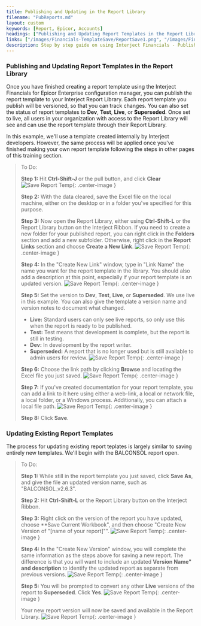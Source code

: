 ```yaml
---
title: Publishing and Updating in the Report Library
filename: "PubReports.md"
layout: custom
keywords: [Report, Epicor, Accounts]
headings: ["Publishing and Updating Report Templates in the Report Library", "Updating Existing Report Templates"]
links: ["/images/Financials-TemplateSave/ReportSave1.png", "/images/Financials-TemplateSave/ReportSave2.png", "/images/Financials-TemplateSave/ReportSave3.png", "/images/Financials-TemplateSave/ReportSave4.png", "/images/Financials-TemplateSave/ReportSave5.png", "/images/Financials-TemplateSave/ReportSave6.png", "/images/Financials-TemplateUpdate/UpdateReport1.png", "/images/Financials-TemplateUpdate/UpdateReport2.png", "/images/Financials-TemplateUpdate/UpdateReport3.png", "/images/Financials-TemplateUpdate/UpdateReport4.png"]
description: Step by step guide on using Interject Financials - Publishing Epicor Enterprise financial report templates.
---
```


### Publishing and Updating Report Templates in the Report Library

Once you have finished creating a report template using the Interject Financials for Epicor Enterprise configuration manager, you can publish the report template to your Interject Report Library. Each report template you publish will be versioned, so that you can track changes. You can also set the status of report templates to **Dev**, **Test**, **Live**, or **Superseded**. Once set to live, all users in your organization with access to the Report Library will see and can use the report template through their Report Library.

In this example, we'll use a template created internally by Interject developers. However, the same process will be applied once you've finished making your own report template following the steps in other pages of this training section.


> To Do:
>
> **Step 1:** Hit **Ctrl-Shift-J** or the pull button, and click **Clear**
> ![Save Report Temp](/images/Financials-TemplateSave/ReportSave1.png){: .center-image }
>
> **Step 2:** With the data cleared, save the Excel file on the local machine, either on the desktop or in a folder you've specified for this purpose.
>
> **Step 3:** Now open the Report Library, either using **Ctrl-Shift-L** or the Report Library button on the Interject Ribbon. If you need to create a new folder for your published report, you can right click in the **Folders** section and add a new subfolder. Otherwise, right click in the **Report Links** section and choose **Create a New Link**.
> ![Save Report Temp](/images/Financials-TemplateSave/ReportSave2.png){: .center-image }
>
> **Step 4:** In the "Create New Link" window, type in "Link Name" the name you want for the report template in the library. You should also add a description at this point, especially if your report template is an updated version.
> ![Save Report Temp](/images/Financials-TemplateSave/ReportSave3.png){: .center-image }
>
> **Step 5:** Set the version to **Dev**, **Test**, **Live**, or **Superseded**. We use live in this example. You can also give the template a version name and version notes to document what changed. 
> - **Live:** Standard users can only see live reports, so only use this when the report is ready to be published.
> - **Test:** Test means that development is complete, but the report is still in testing.
> - **Dev:** In development by the report writer.
> - **Superseded:** A report that is no longer used but is still available to admin users for review.
> ![Save Report Temp](/images/Financials-TemplateSave/ReportSave4.png){: .center-image }
>
> **Step 6:** Choose the link path by clicking **Browse** and locating the Excel file you just saved.
> ![Save Report Temp](/images/Financials-TemplateSave/ReportSave5.png){: .center-image }
>
> **Step 7:** If you've created documentation for your report template, you can add a link to it here using either a web-link, a local or network file, a local folder, or a Windows process. Additionally, you can attach a local file path.
> ![Save Report Temp](/images/Financials-TemplateSave/ReportSave6.png){: .center-image }
>
> **Step 8:** Click **Save**.
>

### Updating Existing Report Templates

The process for updating existing report teplates is largely similar to saving entirely new templates. We'll begin with the BALCONSOL report open.

> To Do:
>
> **Step 1:** While still in the report template you just saved, click **Save As**, and give the file an updated version name, such as "BALCONSOL_v2.6.3".
>
> **Step 2:** Hit **Ctrl-Shift-L** or the Report Library button on the Interject Ribbon.
>
> **Step 3:** Right click on the version of the report you have updated, choose **Save Current Workbook", and then choose "Create New Version of "\[name of your report\]"".
> ![Save Report Temp](/images/Financials-TemplateUpdate/UpdateReport1.png){: .center-image }
>
> **Step 4:** In the "Create New Version" window, you will complete the same information as the steps above for saving a new report. The difference is that you will want to include an updated **Version Name" and description** to identify the updated report as separate from previous versions.
> ![Save Report Temp](/images/Financials-TemplateUpdate/UpdateReport2.png){: .center-image }
>
> **Step 5:** You will be prompted to convert any other **Live** versions of the report to **Superseded**. Click **Yes**.
> ![Save Report Temp](/images/Financials-TemplateUpdate/UpdateReport3.png){: .center-image }
>
> Your new report version will now be saved and available in the Report Library.
> ![Save Report Temp](/images/Financials-TemplateUpdate/UpdateReport4.png){: .center-image }

